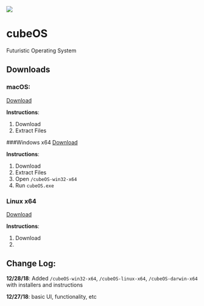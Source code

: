 ![](https://api.travis-ci.org/rocketbear27/cubeOS.svg?branch=master)

# cubeOS
Futuristic Operating System

## Downloads
### macOS:
[Download](https://github.com/rocketbear27/cubeOS/archive/master.zip)

**Instructions**: 
1. Download
2. Extract Files

###Windows x64 
[Download](https://github.com/rocketbear27/cubeOS/archive/master.zip)

**Instructions**:
1. Download
2. Extract Files
3. Open `/cubeOS-win32-x64`
4. Run `cubeOS.exe`

### Linux x64
[Download](https://github.com/rocketbear27/cubeOS/archive/master.zip) 

**Instructions**: 
1. Download
2. 

## Change Log:
**12/28/18**: Added `/cubeOS-win32-x64`, `/cubeOS-linux-x64`, `/cubeOS-darwin-x64` with installers and instructions

**12/27/18**: basic UI, functionality, etc
